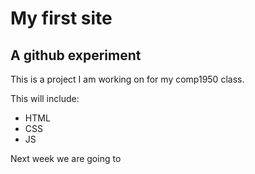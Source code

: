 # My first site
## A github experiment

This is a project I am working on for my comp1950 class.

This will include:

* HTML
* CSS
* JS


Next week we are going to 
